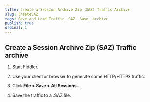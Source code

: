 ```yaml
---
title: Create a Session Archive Zip (SAZ) Traffic Archive
slug: CreateSAZ
tags: Save and Load Traffic, SAZ, Save, archive
publish: true
ordinal: 1
---
```


Create a Session Archive Zip (SAZ) Traffic archive
--------------------------------------------------

1. Start Fiddler. 

2. Use your client or browser to generate some HTTP/HTTPS traffic.

3. Click **File > Save > All Sessions...** 

4. Save the traffic to a .SAZ file.